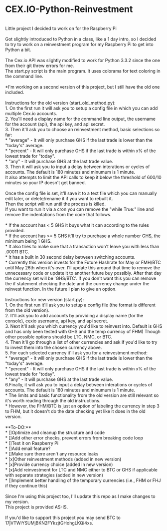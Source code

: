 ﻿CEX.IO-Python-Reinvestment
==========================
<br/>
Little project I decided to work on for the Raspberry Pi<br/>
<br/>
Got slightly introduced to Python in a class, like a 1 day intro, so I decided<br/>
to try to work on a reinvestment program for my Raspberry Pi to get into Python a bit.<br/>
<br/>
The Cex.io API was slightly modified to work for Python 3.3.2 since the one from their git threw errors for me.<br/>
The start.py script is the main program. It uses colorama for text coloring in the command line.<br/>
<br/>
*I'm working on a second version of this project, but I still have the old one included.<br/>
<br/>
Instructions for the old version (start_old_method.py):<br/>
1. On the first run it will ask you to setup a config file in which you can add multiple Cex.io accounts.<br/>
2. You'll need a display name for the command line output, the username for the account (api), the api key, and api secret.<br/>
3. Then it'll ask you to choose an reinvestment method, basic selections so far:<br/>
    * "average" - It will only purchase GHS if the last trade is lower than the "today's" average.<br/>
    * "percent" - It will only purchase GHS if the last trade is within x% of the lowest trade for "today".<br/>
    * "any" - It will purchase GHS at the last trade value.<br/>
3. Then it will ask you to input a delay between interations or cycles of accounts. The default is 180 minutes and minumum is 1 minute.<br/>
It also attempts to limit the API calls to keep it below the threshold of 600/10 minutes so your IP doesn't get banned.<br/>
<br/>
Once the config file is set, it'll save it to a text file which you can manually edit later, or delete/rename it if you want to rebuilt it.<br/>
Then the script will run until the process is killed.<br/>
If you want to run it via a cron you can remove the "while True:" line and remove the indentations from the code that follows.<br/>
<br/>
* If the account has < 5 GHS it buys what it can according to the rules provided.<br/>
* If the account has >= 5 GHS it'll try to purchase a whole number GHS, the minimum being 1 GHS.<br/>
* It also tries to make sure that a transaction won't leave you with less than .00011 BTC.<br/>
* It has a built in 30 second delay between switching accounts.<br/>
* Currently this version invests for the Future Hashrate for May or FMH/BTC until May 26th when it's over. I'll update this around that time to remove the unnecessary code or update it to another future buy possibly. After that day the currency set will be 'GHS/BTC'. If you don't want this you can remove the if statement checking the date and the currency change under the reinvest function. In the future I plan to give an option.<br/>
<br/>
Instructions for new version (start.py):<br/>
1. On the first run it'll ask you to setup a config file (the format is different from the old version).<br/>
2. It'll ask you to add accounts by providing a display name (for the console), cexio username, api key, and api secret.<br/>
3. Next it'll ask you which currency you'd like to reinvest into. Default is GHS and has only been tested with GHS and the temp currency of FHM) Though other possible options should be LTC, NMC, or BTC.<br/>
4. Then it'll go through a list of other currencies and ask if you'd like to try to invest them into the chosen currency above.<br/>
5. For each selected currency it'll ask you for a reinvestment method:<br/>
	* "average" - It will only purchase GHS if the last trade is lower than the "today's" average.<br/>
    * "percent" - It will only purchase GHS if the last trade is within x% of the lowest trade for "today".<br/>
    * "any" - It will purchase GHS at the last trade value.<br/>
6.Finally, it will ask you to input a delay between interations or cycles of accounts. The default is 180 minutes and minumum is 1 minute.<br/>
* The limits and basic functionality from the old version are still relevant so it's worth reading through the old instructions.<br/>
* However, the FHM/BTC is just an option of labeling the currency in step 3 to FHM, but it doesn't do the date checking yet like it does in the old version.<br/>
<br/>
**To-DO:**<br/>
* []Optimize and cleanup the structure and code<br/>
* []Add other error checks, prevent errors from breaking code loop<br/>
* []Test it on Raspberry Pi<br/>
* []Add email feature?<br/>
* []Make sure there aren't any resource leaks<br/>
* [x]Other reinvestment methods (added in new version)<br/>
* [x]Provide currency choice (added in new version)<br/>
* [x]Add reinvestment for LTC and NMC either to BTC or GHS if applicable with separate strategies (added in new version)<br/>
* []Implement better handling of the temporary currencies (i.e., FHM or FHJ if they continue this)<br/>
<br/>
Since I'm using this project too, I'll update this repo as I make changes to my version.<br/>
This project is provided AS-IS.<br/>
<br/>
If you'd like to support this project you may send BTC to 17jVTWiYSUMjBKN2FYkzjtGHohgLKQi4xs.
